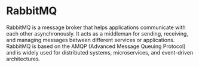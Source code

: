 # RabbitMQ
RabbitMQ is a message broker that helps applications communicate with each other asynchronously. It acts as a middleman for sending, receiving, and managing messages between different services or applications. RabbitMQ is based on the AMQP (Advanced Message Queuing Protocol) and is widely used for distributed systems, microservices, and event-driven architectures.
